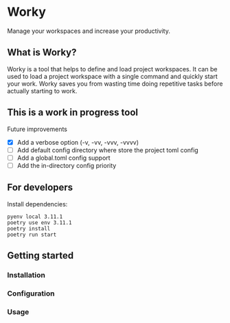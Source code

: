 # Worky
Manage your workspaces and increase your productivity.

## What is Worky?
Worky is a tool that helps to define and load project workspaces. It can be used to load a project workspace with a single command and quickly start your work.
Worky saves you from wasting time doing repetitive tasks before actually starting to work.

## This is a work in progress tool
Future improvements
- [x] Add a verbose option (-v, -vv, -vvv, -vvvv)
- [ ] Add default config directory where store the project toml config
- [ ] Add a global.toml config support
- [ ] Add the in-directory config priority

## For developers
Install dependencies:
```shell
pyenv local 3.11.1
poetry use env 3.11.1
poetry install
poetry run start
```

## Getting started
### Installation
### Configuration
### Usage



